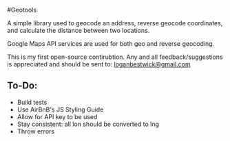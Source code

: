 #Geotools

A simple library used to geocode an address, reverse geocode coordinates, and calculate the distance between two locations.

Google Maps API services are used for both geo and reverse geocoding. 

This is my first open-source contirubtion. Any and all feedback/suggestions is appreciated and should be sent to: [loganbestwick@gmail.com](mailto:loganbestwick@gmail.com)

<h2>To-Do:</h2>
<ul>
	<li>Build tests</li>
	<li>Use AirBnB's JS Styling Guide</li>
	<li>Allow for API key to be used</li>
	<li>Stay consistent: all lon should be converted to lng</li>
	<li>Throw errors</li>
</ul>